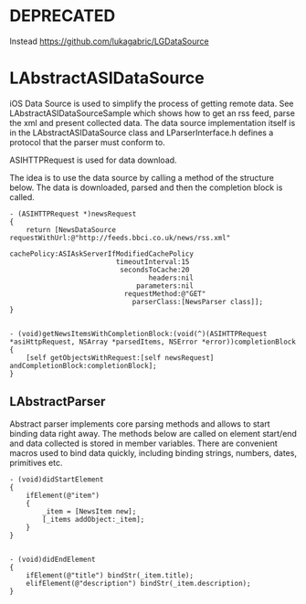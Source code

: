 DEPRECATED
==========

Instead https://github.com/lukagabric/LGDataSource

LAbstractASIDataSource
======================

iOS Data Source is used to simplify the process of getting remote data. See LAbstractASIDataSourceSample which shows how to get an rss feed, parse the xml and present collected data. The data source implementation itself is in the LAbstractASIDataSource class and LParserInterface.h defines a protocol that the parser must conform to.

ASIHTTPRequest is used for data download.

The idea is to use the data source by calling a method of the structure below. The data is downloaded, parsed and then the completion block is called.

    - (ASIHTTPRequest *)newsRequest
    {
        return [NewsDataSource requestWithUrl:@"http://feeds.bbci.co.uk/news/rss.xml"
                                  cachePolicy:ASIAskServerIfModifiedCachePolicy
                              timeoutInterval:15
                               secondsToCache:20
                                      headers:nil
                                   parameters:nil
                                requestMethod:@"GET"
                                  parserClass:[NewsParser class]];
    }


    - (void)getNewsItemsWithCompletionBlock:(void(^)(ASIHTTPRequest *asiHttpRequest, NSArray *parsedItems, NSError *error))completionBlock
    {
        [self getObjectsWithRequest:[self newsRequest] andCompletionBlock:completionBlock];
    }
    
LAbstractParser
---------------

Abstract parser implements core parsing methods and allows to start binding data right away. The methods below are called on element start/end and data collected is stored in member variables. There are convenient macros used to bind data quickly, including binding strings, numbers, dates, primitives etc.

    - (void)didStartElement
    {
        ifElement(@"item")
        {
            _item = [NewsItem new];
            [_items addObject:_item];
        }
    }


    - (void)didEndElement
    {
        ifElement(@"title") bindStr(_item.title);
        elifElement(@"description") bindStr(_item.description);
    }
